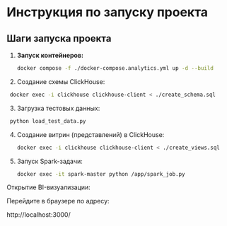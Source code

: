 # Инструкция по запуску проекта

## Шаги запуска проекта

1. **Запуск контейнеров:**

   ```bash
   docker compose -f ./docker-compose.analytics.yml up -d --build
   ```
2. Создание схемы ClickHouse:
  ```bash
   docker exec -i clickhouse clickhouse-client < ./create_schema.sql
   ```
3. Загрузка тестовых данных:
  ```bash
   python load_test_data.py
   ```
4. Создание витрин (представлений) в ClickHouse:
   ```bash
   docker exec -i clickhouse clickhouse-client < ./create_views.sql
   ```
5. Запуск Spark-задачи:
   ```bash
   docker exec -it spark-master python /app/spark_job.py
    ```
Открытие BI-визуализации:

Перейдите в браузере по адресу:

http://localhost:3000/
